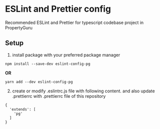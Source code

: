 # ESLint and Prettier config

Recommended ESLint and Prettier for typescript codebase project in PropertyGuru

## Setup
1. install package with your preferred package manager
``` 
npm install --save-dev eslint-config-pg
```
**OR**

```
yarn add --dev eslint-config-pg
```


2. create or modify .eslintrc.js file with following content. and also update .prettierrc with .prettierrc file of this repository
```
{
  'extends': [
    'pg'
  ]
}
```
